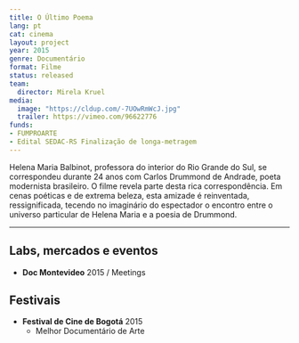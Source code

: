 ```yaml
---
title: O Último Poema
lang: pt
cat: cinema
layout: project
year: 2015
genre: Documentário
format: Filme
status: released
team:
  director: Mirela Kruel
media:
  image: "https://cldup.com/-7UOwRmWcJ.jpg"
  trailer: https://vimeo.com/96622776
funds:
- FUMPROARTE
- Edital SEDAC-RS Finalização de longa-metragem
---
```


Helena Maria Balbinot, professora do interior do Rio Grande do Sul, se correspondeu durante 24 anos com Carlos Drummond de Andrade, poeta modernista brasileiro. O filme revela parte desta rica correspondência. Em cenas poéticas e de extrema beleza, esta amizade é reinventada, ressignificada, tecendo no imaginário do espectador o encontro entre o universo particular de Helena Maria e a poesia de Drummond.

---

## Labs, mercados e eventos
* **Doc Montevideo** 2015 / Meetings

## Festivais
* **Festival de Cine de Bogotá** 2015
  * Melhor Documentário de Arte
